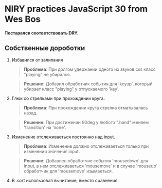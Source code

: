 # NIRY practices JavaScript 30 from Wes Bos

#### Постарался соответствовать DRY.

## Собственные дороботки
1. Избавился от залипания
    >**Проблема**: При долгом удержании одного из звуков css класс "playing" не убирался.

    >**Решение**: Добавил обработчик события для 'keyup', который убирает класс "playing" у отпускаемого 'key'.

2. Глюк со стрелками при прохождении круга. 
    >**Проблема**: При прохождении круга стрелка отматывалась назад.

    >**Решение**: При достижении 90deg у любого ".hand" меняем 'transition' на 'none'.

3. Изменение отслеживаеться постоянно над input. 
    >**Проблема**: Изменение должно отслеживаеться только при изменении значения input.
    
    >**Решение**: Добавлен обработчие события 'mousedown' для input, в нем отслеживаеться 'mousemove' и в случае 'mouseup' обработчик для 'mousemove' изымаеться.

4. В .sort использовал вычитание, вместо сравнения.